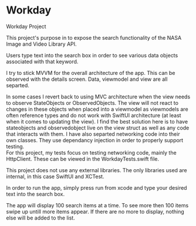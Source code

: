 # Workday
Workday Project

This project's purpose in to expose the search functionality of the NASA Image and Video Library API.

Users type text into the search box in order to see various data objects associated with that keyword.

I try to stick MVVM for the overall architecture of the app.  This can be observed with the details screen.  Data, viewmodel and view are all separted.

In some cases I revert back to using MVC architecture when the view needs to observe StateObjects or ObservedObjects.  The view will not react to
changes in these objects when placed into a viewmodel as viewmodels are often reference types and do not work with SwiftUI architecture (at least when
it comes to updating the view).  I find the best solution here is to have stateobjects and observedobject live on the view struct as well as any code that
interacts with them.  I have also separted networking code into their own classes.  They use dependancy injection in order to properly support testing.  
For this project, my tests focus on testing networking code, mainly the HttpClient.  These can be viewed in the WorkdayTests.swift file.

This project does not use any external libraries.  The only libraries used are internal, in this case SwiftUI and XCTest.

In order to run the app, simply press run from xcode and type your desired text into the search box.

The app will display 100 search items at a time. To see more then 100 items swipe up untill more items appear.  If there are no more to display, nothing 
else will be added to the list.
